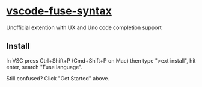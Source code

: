 # [vscode-fuse-syntax](https://github.com/sergiirocks/vscode-fuse-syntax)

Unofficial extention with UX and Uno code completion support

## Install

In VSC press Ctrl+Shift+P (Cmd+Shift+P on Mac) then type ">ext install", hit enter, search "Fuse language".

Still confused? Click "Get Started" above.
